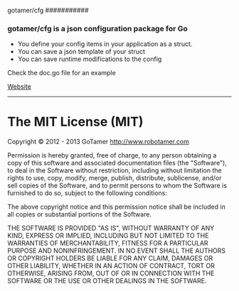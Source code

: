 gotamer/cfg
###########

### gotamer/cfg is a json configuration package for Go

 * You define your config items in your application as a struct.
 * You can save a json template of your struct
 * You can save runtime modifications to the config

Check the doc.go file for an example 

[Website](http://www.robotamer.com/html/GoTamer/Cfg.html "gotamer/cfg Documentation")

________________________________________________________

The MIT License (MIT)
=====================
Copyright © 2012 - 2013 GoTamer <http://www.robotamer.com>

Permission is hereby granted, free of charge, to any person obtaining a copy of this software and associated documentation files (the "Software"), to deal in the Software without restriction, including without limitation the rights to use, copy, modify, merge, publish, distribute, sublicense, and/or sell copies of the Software, and to permit persons to whom the Software is furnished to do so, subject to the following conditions:

The above copyright notice and this permission notice shall be included in all copies or substantial portions of the Software.

THE SOFTWARE IS PROVIDED "AS IS", WITHOUT WARRANTY OF ANY KIND, EXPRESS OR IMPLIED, INCLUDING BUT NOT LIMITED TO THE WARRANTIES OF MERCHANTABILITY, FITNESS FOR A PARTICULAR PURPOSE AND NONINFRINGEMENT. IN NO EVENT SHALL THE AUTHORS OR COPYRIGHT HOLDERS BE LIABLE FOR ANY CLAIM, DAMAGES OR OTHER LIABILITY, WHETHER IN AN ACTION OF CONTRACT, TORT OR OTHERWISE, ARISING FROM, OUT OF OR IN CONNECTION WITH THE SOFTWARE OR THE USE OR OTHER DEALINGS IN THE SOFTWARE.

